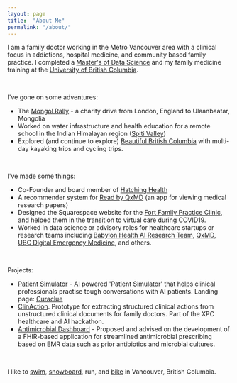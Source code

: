 ```yaml
---
layout: page
title:  "About Me"
permalink: "/about/"
---
```


I am a family doctor working in the Metro Vancouver area with a clinical focus in addictions, hospital medicine, and community based family practice. I completed a [Master's of Data Science](https://masterdatascience.science.ubc.ca/) and my family medicine training at the [University of British Columbia](http://mdprogram.med.ubc.ca/2016/10/11/md-student-daniel-raff-receives-the-2016-canadian-medical-hall-of-fame-award/).  


<br>


I've gone on some adventures:

* The [Mongol Rally](https://danielraff.com/travel/Mongol-Rally.html) - a charity drive from London, England to Ulaanbaatar, Mongolia  
* Worked on water infrastructure and health education for a remote school in the Indian Himalayan region ([Spiti Valley](https://en.wikipedia.org/wiki/Spiti_Valley))  
* Explored (and continue to explore) [Beautiful British Columbia](https://www.youtube.com/watch?v=dNFrZNjs2ng) with multi-day kayaking trips and cycling trips.  

<br>

I've made some things:

* Co-Founder and board member of [Hatching Health](http://www.hatchinghealth.com/)
* A recommender system for [Read by QxMD](https://qxmd.com/read-by-qxmd) (an app for viewing medical research papers)
* Designed the Squarespace website for the [Fort Family Practice Clinic](https://www.fortfamilypractice.ca/), and helped them in the transition to virtual care during COVID19.
* Worked in data science or advisory roles for healthcare startups or research teams including [Babylon Health AI Research Team](https://www.babylonhealth.com/ai), [QxMD](https://qxmd.com/read-by-qxmd), [UBC Digital Emergency Medicine](https://digem.med.ubc.ca/), and others.  
<br>

Projects:   
* [Patient Simulator](https://lablab.ai/event/eleven-labs-ai-hackathon/we-put-ai-in-medical-education/patient-simulator) - AI powered 'Patient Simulator' that helps clinical professionals practise tough conversations with AI patients. Landing page: [Curaclue](https://www.curaclue.com/)  
* [ClinAction](https://www.loom.com/share/7be8f33e90ca40fcac750b5c37fcda96). Prototype for extracting structured clinical actions from unstructured clinical documents for family doctors. Part of the XPC healthcare and AI hackathon.  
* [Antimicrobial Dashboard](https://cic.ubc.ca/project/antimicrobial-dashboard/) - Proposed and advised on the development of a FHIR-based application for streamlined antimicrobial prescribing based on EMR data such as prior antibiotics and microbial cultures.  
    

<br>

I like to [swim](http://vancouver.ca/parks-recreation-culture/kitsilano-pool.aspx), [snowboard](https://www.whistlerblackcomb.com/), run, and [bike](https://www.rbcgranfondo.com/whistler/) in Vancouver, British Columbia.  
